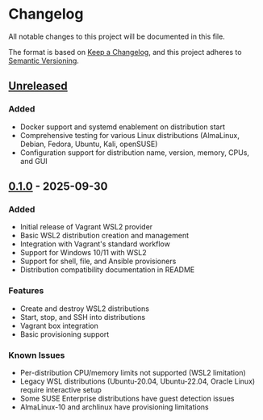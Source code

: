 # Changelog

All notable changes to this project will be documented in this file.

The format is based on [Keep a Changelog](https://keepachangelog.com/en/1.0.0/),
and this project adheres to [Semantic Versioning](https://semver.org/spec/v2.0.0.html).

## [Unreleased]

### Added
- Docker support and systemd enablement on distribution start
- Comprehensive testing for various Linux distributions (AlmaLinux, Debian, Fedora, Ubuntu, Kali, openSUSE)
- Configuration support for distribution name, version, memory, CPUs, and GUI

## [0.1.0] - 2025-09-30

### Added
- Initial release of Vagrant WSL2 provider
- Basic WSL2 distribution creation and management
- Integration with Vagrant's standard workflow
- Support for Windows 10/11 with WSL2
- Support for shell, file, and Ansible provisioners
- Distribution compatibility documentation in README

### Features
- Create and destroy WSL2 distributions
- Start, stop, and SSH into distributions
- Vagrant box integration
- Basic provisioning support

### Known Issues
- Per-distribution CPU/memory limits not supported (WSL2 limitation)
- Legacy WSL distributions (Ubuntu-20.04, Ubuntu-22.04, Oracle Linux) require interactive setup
- Some SUSE Enterprise distributions have guest detection issues
- AlmaLinux-10 and archlinux have provisioning limitations

[unreleased]: https://github.com/LeeShan87/vagrant-wsl2-provider/compare/v0.1.0...HEAD
[0.1.0]: https://github.com/LeeShan87/vagrant-wsl2-provider/releases/tag/v0.1.0
